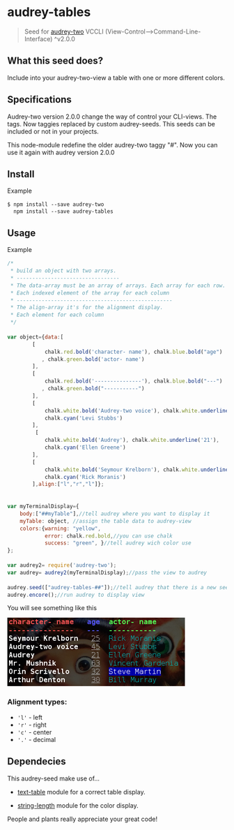 # audrey-tables

> Seed for [audrey-two](https://www.npmjs.com/package/audrey-two) VCCLI (View-Control-->Command-Line-Interface) ^v2.0.0


## What this seed does?

Include into your audrey-two-view a table with one or more different colors. 

## Specifications

Audrey-two version 2.0.0 change the way of control your CLI-views. The tags. Now taggies replaced by custom audrey-seeds. This seeds can be included or not in your projects.

This node-module redefine the older audrey-two taggy "#". Now you can use it again with audrey version 2.0.0

## Install

Example
```
$ npm install --save audrey-two
  npm install --save audrey-tables
```
## Usage

Example

```js
/*
 * build an object with two arrays. 
 * ---------------------------------
 * The data-array must be an array of arrays. Each array for each row.
 * Each indexed element of the array for each column 
 * --------------------------------------------------
 * The align-array it's for the alignment display. 
 * Each element for each column
 */

var object={data:[
        [
            chalk.red.bold('character- name'), chalk.blue.bold("age")
           , chalk.green.bold('actor- name')
        ],
        [
            chalk.red.bold('---------------'), chalk.blue.bold("---")
           , chalk.green.bold("-----------")
        ],
        [
            chalk.white.bold('Audrey-two voice'), chalk.white.underline('45'),
            chalk.cyan('Levi Stubbs')
        ],
         [
            chalk.white.bold('Audrey'), chalk.white.underline('21'),
            chalk.cyan('Ellen Greene')
        ],
        [
            chalk.white.bold('Seymour Krelborn'), chalk.white.underline('25'),
            chalk.cyan('Rick Moranis')
        ],align:["l","r","l"]};


var myTerminalDisplay={
	body:["##myTable"],//tell audrey where you want to display it
	myTable: object, //assign the table data to audrey-view
	colors:{warning: "yellow", 
		 	error: chalk.red.bold,//you can use chalk
			success: "green", }//tell audrey wich color use
};

var audrey2= require('audrey-two');
var audrey= audrey2(myTerminalDisplay);//pass the view to audrey

audrey.seed(["audrey-tables-##"]);//tell audrey that there is a new seed
audrey.encore();//run audrey to display view
```
You will see something like this

![](https://raw.githubusercontent.com/llucbrell/audrey-tables/master/captura.png)

### Alignment types:

* `'l'` - left
* `'r'` - right
* `'c'` - center
* `'.'` - decimal

## Dependecies

This audrey-seed make use of...

* [text-table](https://www.npmjs.com/package/text-table) module for a correct table display.
 
* [string-length](https://www.npmjs.com/package/string-length) module for the color display.

People and plants really appreciate your great code!
